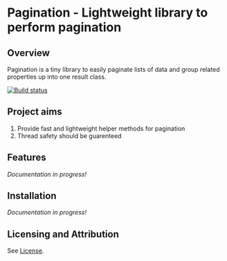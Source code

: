 # Pagination - Lightweight library to perform pagination
## Overview

Pagination is a tiny library to easily paginate lists of data and group related properties up into one result class.

[![Build status](https://ci.appveyor.com/api/projects/status/li9502o3h09epayr?svg=true)](https://ci.appveyor.com/project/berkeleybross/pagination)

## Project aims

1. Provide fast and lightweight helper methods for pagination
2. Thread safety should be guarenteed

## Features
*Documentation in progress!*

## Installation
*Documentation in progress!*

## Licensing and Attribution
See [License](LICENSE).